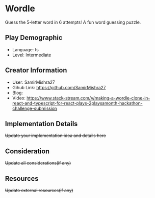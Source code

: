 # Wordle

Guess the 5-letter word in 6 attempts! A fun word guessing puzzle.

## Play Demographic

- Language: ts
- Level: Intermediate

## Creator Information

- User: SamirMishra27
- Gihub Link: https://github.com/SamirMishra27
- Blog: 
- Video: https://www.stack-stream.com/v/making-a-wordle-clone-in-react-and-typescript-for-react-plays-2playsamonth-hackathon-challenge-submission

## Implementation Details

~~Update your implementation idea and details here~~

## Consideration

~~Update all considerations(if any)~~

## Resources

~~Update external resources(if any)~~
